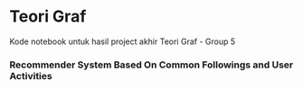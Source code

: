 # Teori Graf

Kode notebook untuk hasil project akhir Teori Graf - Group 5

### Recommender System Based On Common Followings and User Activities

